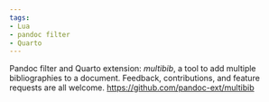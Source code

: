 ```yaml
---
tags:
- Lua
- pandoc filter
- Quarto
---
```


Pandoc filter and Quarto extension: *multibib*, a tool to add multiple
bibliographies to a document. Feedback, contributions, and feature
requests are all welcome. https://github.com/pandoc-ext/multibib
